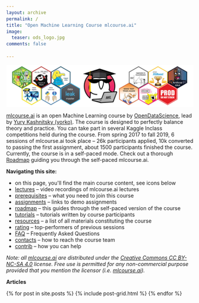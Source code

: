 ```yaml
---
layout: archive
permalink: /
title: "Open Machine Learning Course mlcourse.ai"
image:
  teaser: ods_logo.jpg
comments: false
    
---
```


<img src='../images/ods_stickers.jpg' align='center'>

[mlcourse.ai](https://mlcourse.ai) is an open Machine Learning course by [OpenDataScience](https://ods.ai/), lead by [Yury Kashnitsky (yorko)](https://yorko.github.io/). The course is designed to perfectly balance theory and practice. You can take part in several Kaggle Inclass competitions held during the course. From spring 2017 to fall 2019, 6 sessions of mlcourse.ai took place – 26k participants applied, 10k converted to passing the first assignment, about 1500 participants finished the course. Currently, the course is in a self-paced mode. Check out a thorough [Roadmap](roadmap) guiding you through the self-paced mlcourse.ai.

 
 **Navigating this site:**
 
 - on this page, you'll find the main course content, see icons below
 - [lectures](lectures) – video recordings of mlcourse.ai lectures 
 - [prerequisites](prerequisites) – what you need to join this course
 - [assignments](assignments) – links to demo assignments
 - [roadmap](roadmap) – this guides through the self-paced version of the course
 - [tutorials](tutorials) – tutorials written by course participants
 - [resources](resources) – a list of all materials constituting the course
 - [rating](rating) – top-performers of previous sessions
 - [FAQ](faq) – Frequently Asked Questions
 - [contacts](contacts) – how to reach the course team
 - [contrib](contrib) – how you can help 

*Note: all [mlcourse.ai](https://mlcourse.ai) are distributed under the [Creative Commons CC BY-NC-SA 4.0](https://creativecommons.org/licenses/by-nc-sa/4.0/) license. Free use is permitted for any non-commercial purpose provided that you mention the licensor (i.e. [mlcourse.ai](https://mlcourse.ai)).*
 
 **Articles**
 <br>
 
<div class="tiles">
{% for post in site.posts %}
	{% include post-grid.html %}
{% endfor %}
</div><!-- /.tiles -->
